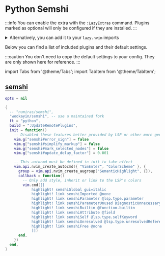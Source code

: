 # Python Semshi

<!-- plugins:start -->

:::info
You can enable the extra with the `:LazyExtras` command.
Plugins marked as optional will only be configured if they are installed.
:::

<details>
<summary>Alternatively, you can add it to your <code>lazy.nvim</code> imports</summary>

```lua title="lua/config/lazy.lua" {4}
require("lazy").setup({
  spec = {
    { "LazyVim/LazyVim", import = "lazyvim.plugins" },
    { import = "lazyvim.plugins.extras.lang.python-semshi" },
    { import = "plugins" },
  },
})
```

</details>

Below you can find a list of included plugins and their default settings.

:::caution
You don't need to copy the default settings to your config.
They are only shown here for reference.
:::

import Tabs from '@theme/Tabs';
import TabItem from '@theme/TabItem';

## [semshi](https://github.com/wookayin/semshi)

<Tabs>

<TabItem value="opts" label="Options">

```lua
opts = nil
```

</TabItem>


<TabItem value="code" label="Full Spec">

```lua
{
  -- "numiras/semshi",
  "wookayin/semshi", -- use a maintained fork
  ft = "python",
  build = ":UpdateRemotePlugins",
  init = function()
    -- Disabled these features better provided by LSP or other more general plugins
    vim.g["semshi#error_sign"] = false
    vim.g["semshi#simplify_markup"] = false
    vim.g["semshi#mark_selected_nodes"] = false
    vim.g["semshi#update_delay_factor"] = 0.001

    -- This autocmd must be defined in init to take effect
    vim.api.nvim_create_autocmd({ "VimEnter", "ColorScheme" }, {
      group = vim.api.nvim_create_augroup("SemanticHighlight", {}),
      callback = function()
        -- Only add style, inherit or link to the LSP's colors
        vim.cmd([[
            highlight! semshiGlobal gui=italic
            highlight! link semshiImported @none
            highlight! link semshiParameter @lsp.type.parameter
            highlight! link semshiParameterUnused DiagnosticUnnecessary
            highlight! link semshiBuiltin @function.builtin
            highlight! link semshiAttribute @field
            highlight! link semshiSelf @lsp.type.selfKeyword
            highlight! link semshiUnresolved @lsp.type.unresolvedReference
            highlight! link semshiFree @none
            ]])
      end,
    })
  end,
}
```

</TabItem>

</Tabs>

<!-- plugins:end -->
